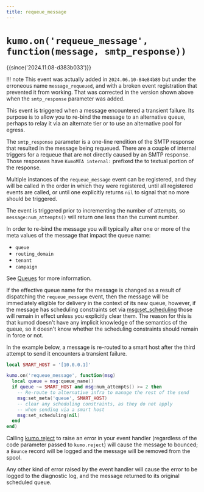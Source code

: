 ```yaml
---
title: requeue_message
---
```


# `kumo.on('requeue_message', function(message, smtp_response))`

{{since('2024.11.08-d383b033')}}

!!! note
    This event was actually added in `2024.06.10-84e84b89` but under
    the erroneous name `message_requeued`, and with a broken event
    registration that prevented it from working. That was corrected
    in the version shown above when the `smtp_response` parameter was added.

This event is triggered when a message encountered a transient failure.
Its purpose is to allow you to re-bind the message to an alternative
queue, perhaps to relay it via an alternate tier or to use an alternative
pool for egress.

The `smtp_response` parameter is a one-line rendition of the SMTP
response that resulted in the message being requeued. There are a couple
of internal triggers for a requeue that are not directly caused by
an SMTP response. Those responses have `KumoMTA internal:` prefixed
the to textual portion of the response.

Multiple instances of the `requeue_message` event can be registered,
and they will be called in the order in which they were registered,
until all registered events are called, or until one explicitly
returns `nil` to signal that no more should be triggered.

The event is triggered prior to incrementing the number of attempts,
so `message:num_attempts()` will return one less than the current
number.

In order to re-bind the message you will typically alter one or more of the
meta values of the message that impact the queue name:

* `queue`
* `routing_domain`
* `tenant`
* `campaign`

See [Queues](../queues.md) for more information.

If the effective queue name for the message is changed as a result of
dispatching the `requeue_message` event, then the message will be immediately
eligible for delivery in the context of its new queue, however, if the message
has scheduling constraints set via
[msg:set_scheduling](../message/set_scheduling.md) those will remain in effect
unless you explicitly clear them.  The reason for this is that kumod doesn't
have any implicit knowledge of the semantics of the queue, so it doesn't know
whether the scheduling constraints should remain in force or not.

In the example below, a message is re-routed to a smart host after
the third attempt to send it encounters a transient failure.

```lua
local SMART_HOST = '[10.0.0.1]'

kumo.on('requeue_message', function(msg)
  local queue = msg:queue_name()
  if queue ~= SMART_HOST and msg:num_attempts() >= 2 then
    -- Re-route to alternative infra to manage the rest of the send
    msg:set_meta('queue', SMART_HOST)
    -- clear any scheduling constraints, as they do not apply
    -- when sending via a smart host
    msg:set_scheduling(nil)
  end
end)
```

Calling [kumo.reject](../kumo/reject.md) to raise an error in your event
handler (regardless of the code parameter passed to `kumo.reject`) will
cause the message to bounced; a `Bounce` record will be logged and the
message will be removed from the spool.

Any other kind of error raised by the event handler will cause the error
to be logged to the diagnostic log, and the message returned to its
original scheduled queue.


